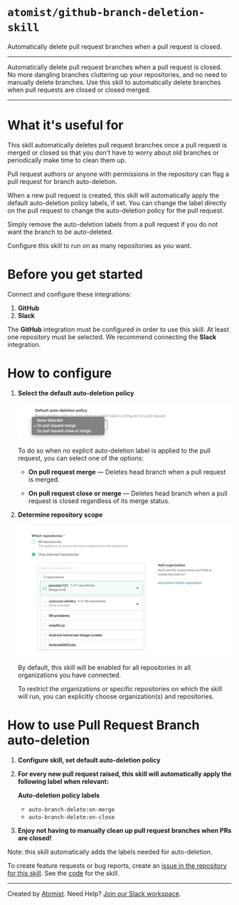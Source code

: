 # `atomist/github-branch-deletion-skill`

<!---atomist-skill-description:start--->

Automatically delete pull request branches when a pull request is closed.

<!---atomist-skill-description:end--->

---

<!---atomist-skill-long_description:start--->

Automatically delete pull request branches when a pull request is closed. 
No more dangling branches cluttering up your repositories, and no need to manually delete branches. 
Use this skill to automatically delete branches when pull requests are closed or closed merged.

<!---atomist-skill-long_description:end--->

---

<!---atomist-skill-readme:start--->
 
# What it's useful for

This skill automatically deletes pull request branches once a pull request is merged or closed so that you don't have to 
worry about old branches or periodically make time to clean them up.

Pull request authors or anyone with permissions in the repository can flag a pull request for branch auto-deletion. 

When a new pull request is created, this skill will automatically apply the default auto-deletion policy labels, if set. You can change the label directly on the pull request to change the auto-deletion policy for the pull request.

Simply remove the auto-deletion labels from a pull request if you do not want the branch to be auto-deleted.

Configure this skill to run on as many repositories as you want.

# Before you get started

Connect and configure these integrations:

1. **GitHub**
2. **Slack**

The **GitHub** integration must be configured in order to use this skill. At least one repository must be selected. 
We recommend connecting the **Slack** integration.

# How to configure

1. **Select the default auto-deletion policy**

    ![Default auto-deletion policy expanded](docs/images/default-auto-deletion-policy-expanded.png)

    To do so when no explicit auto-deletion label is applied to the pull request, you can select one of the options:

    - **On pull request merge** — Deletes head branch when a pull request is merged.
    
    - **On pull request close or merge** — Deletes head branch when a pull request is closed regardless of its merge status.

2. **Determine repository scope**

    ![Repository filter](docs/images/repo-filter.png)

    By default, this skill will be enabled for all repositories in all organizations you have connected.

    To restrict the organizations or specific repositories on which the skill will run, you can explicitly choose 
    organization(s) and repositories.

# How to use Pull Request Branch auto-deletion

1. **Configure skill, set default auto-deletion policy** 

2. **For every new pull request raised, this skill will automatically apply the following label when relevant:**

    **Auto-deletion policy labels**

    - `auto-branch-delete:on-merge`
    - `auto-branch-delete:on-close`

3. **Enjoy not having to manually clean up pull request branches when PRs are closed!**

Note: this skill automatically adds the labels needed for auto-deletion. 
    
To create feature requests or bug reports, create an [issue in the repository for this skill](https://github.com/atomist-skills/github-branch-deletion-skill/issues). 
See the [code](https://github.com/atomist-skills/github-branch-deletion-skill) for the skill.

<!---atomist-skill-readme:end--->

---

Created by [Atomist][atomist].
Need Help?  [Join our Slack workspace][slack].

[atomist]: https://atomist.com/ (Atomist - How Teams Deliver Software)
[slack]: https://join.atomist.com/ (Atomist Community Slack)
 
